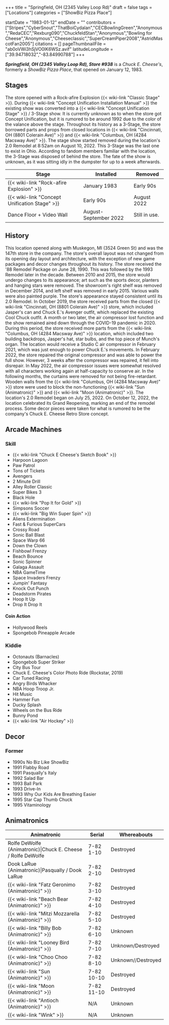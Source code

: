 +++
title = "Springfield, OH (2345 Valley Loop Rd)"
draft = false
tags = ["Locations"]
categories = ["ShowBiz Pizza Place"]


startDate = "1983-01-12"
endDate = ""
contributors = ["Stripes","CyberSnout","ThatBoiCydalan","CECBowlingGreen","Anonymous","RedaCEC","Rexburg090","ChuckfeldStan","Anonymous","Bowling for Cheese","Anonymous","Cheeseclassic","SuperCreamPiper2008","AstridMascotFan2005"]
citations = []
pageThumbnailFile = "ab0oVWi3hSjVO0lK6WSz.avif"
latitudeLongitude = ["39.94718032","-83.84990788"]
+++

***Springfield, OH (2345 Valley Loop Rd), Store #938*** is a *Chuck E. Cheese's*, formerly a *ShowBiz Pizza Place*, that opened on January 12, 1983.

## Stages

The store opened with a Rock-afire Explosion {{< wiki-link "Classic Stage" >}}. During {{< wiki-link "Concept Unification Installation Manual" >}} the existing show was converted into a {{< wiki-link "Concept Unification Stage" >}} / 3-Stage show. It is currently unknown as to when the store got Concept Unification, but it is rumored to be around 1992 due to the color of the valance above the stage. Throughout its history as a 3-Stage, the store borrowed parts and props from closed locations in {{< wiki-link "Cincinnati, OH (8801 Colerain Ave)" >}} and {{< wiki-link "Columbus, OH (4284 Macsway Ave)" >}}. The stage show started removed during the location's 2.0 Remodel at 8:52am on August 10, 2022. This 3-Stage was the last one to exist in Ohio. According to fandom members familiar with the location, the 3-Stage was disposed of behind the store. The fate of the show is unknown, as it was sitting idly in the dumpster for up to a week afterwards.

| Stage                                               | Installed             | Removed       |
|-----------------------------------------------------|-----------------------|---------------|
| {{< wiki-link "Rock-afire Explosion" >}}      | January 1983          | Early 90s     |
| {{< wiki-link "Concept Unification Stage" >}} | Early 90s             | August 2022   |
| Dance Floor + Video Wall                            | August-September 2022 | Still in use. |

## History

This location opened along with Muskegon, MI (3524 Green St) and was the 147th store in the company. The store's overall layout was not changed from its opening day layout and architecture, with the exception of new game packages and decor changes throughout its history. The store received the '88 Remodel Package on June 28, 1990. This was followed by the 1993 Remodel later in the decade. Between 2010 and 2015, the store would undergo changes to its appearance; art such as the sports decor, planters and hanging stars were removed. The showroom's right shelf was removed in December 2014, and left shelf was removed in early 2015. Various walls were also painted purple. The store's appearance stayed consistent until its 2.0 Remodel. In October 2019, the store received parts from the closed {{< wiki-link "Cincinnati, OH (8801 Colerain Ave)" >}} store, which included Jasper's can and Chuck E.'s Avenger outfit, which replaced the existing Cool Chuck outfit. A month or two later, the air compressor lost function and the show remained aired down through the COVID-19 pandemic in 2020. During this period, the store received more parts from the {{< wiki-link "Columbus, OH (4284 Macsway Ave)" >}} location, which included two building backdrops, Jasper's hat, star bulbs, and the top piece of Munch's organ. The location would receive a Studio C air compressor in February 2021, which was just enough to power Chuck E.'s movements. In February 2022, the store repaired the original compressor and was able to power the full show. However, 3 weeks after the compressor was repaired, it fell into disrepair. In May 2022, the air compressor issues were somewhat resolved with all characters working again at half-capacity to conserve air. In the following months, the curtains were removed for not being fire-retardant. Wooden walls from the {{< wiki-link "Columbus, OH (4284 Macsway Ave)" >}} store were used to block the non-functioning {{< wiki-link "Sun (Animatronic)" >}} and {{< wiki-link "Moon (Animatronic)" >}}. The location's 2.0 Remodel began on July 25, 2022. On October 12, 2022, the location celebrated its Grand Reopening, marking an end of the remodel process. Some decor pieces were taken for what is rumored to be the company's Chuck E. Cheese Retro Store concept.

## Arcade Machines

### Skill

- {{< wiki-link "Chuck E Cheese's Sketch Book" >}}
- Harpoon Lagoon
- Paw Patrol
- Tons of Tickets
- Avengers
- 2 Minute Drill
- Alley Roller Classic
- Super Bikes 3
- Black Hole
- {{< wiki-link "Pop It for Gold" >}}
- Simpsons Soccer
- {{< wiki-link "Big Win Super Spin" >}}
- Aliens Extermination
- Fast &amp; Furious SuperCars
- Crossy Road
- Sonic Ball Blast
- Space Warp 66
- Down the Clown
- Fishbowl Frenzy
- Beach Bounce
- Sonic Spinner
- Galaga Assault
- NBA GameTime
- Space Invaders Frenzy
- Jumpin' Fantasy
- Knock Out Punch
- Deadstorm Pirates
- Hoop It Up
- Drop It Drop It

#### Coin Action

- Hollywood Reels
- Spongebob Pineapple Arcade

### Kiddie

- Octonauts (Barnacles)
- Spongebob Super Striker
- City Bus Tour
- Chuck E. Cheese's Color Photo Ride (Rockstar, 2019)
- Car Tuned Racing
- Angry Birds Whacker
- NBA Hoop Troop Jr.
- Hit Music
- Hammer Fun
- Ducky Splash
- Wheels on the Bus Ride
- Bunny Pond
- {{< wiki-link "Air Hockey" >}}

## Decor

### Former

- 1990s No Biz Like ShowBiz
- 1991 Flabby Road
- 1991 Pasqually's Italy
- 1992 Salad Bar
- 1993 Ball Park
- 1993 Drive-In
- 1993 Why Our Kids Are Breathing Easier
- 1995 Star Cap Thumb Chuck
- 1995 Vitaminology

## Animatronics

| Animatronic                                                  | Serial     | Whereabouts        |
|--------------------------------------------------------------|------------|--------------------|
| Rolfe DeWolfe (Animatronic)\|Chuck E. Cheese / Rolfe DeWolfe | 7-82 1-10  | Destroyed          |
| Dook LaRue (Animatronic)\|Pasqually / Dook LaRue             | 7-82 2-10  | Destroyed          |
| {{< wiki-link "Fatz Geronimo (Animatronic)" >}}        | 7-82 3-10  | Destroyed          |
| {{< wiki-link "Beach Bear (Animatronic)" >}}           | 7-82 4-10  | Destroyed          |
| {{< wiki-link "Mitzi Mozzarella (Animatronic)" >}}     | 7-82 5-10  | Destroyed          |
| {{< wiki-link "Billy Bob (Animatronic)" >}}            | 7-82 6-10  | Unknown            |
| {{< wiki-link "Looney Bird (Animatronic)" >}}          | 7-82 7-10  | Unknown/Destroyed  |
| {{< wiki-link "Choo Choo (Animatronic)" >}}            | 7-82 8-10  | Unknown//Destroyed |
| {{< wiki-link "Sun (Animatronic)" >}}                  | 7-82 10-10 | Destroyed          |
| {{< wiki-link "Moon (Animatronic)" >}}                 | 7-82 11-10 | Destroyed          |
| {{< wiki-link "Antioch (Animatronic)" >}}              | N/A        | Unknown            |
| {{< wiki-link "Wink" >}}                               | N/A        | Unknown            |